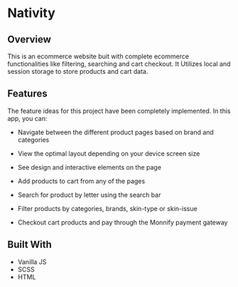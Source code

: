 # **Nativity**


## **Overview**

This is an ecommerce website buit with complete ecommerce functionalities like filtering, searching and cart checkout.  It Utilizes local and session storage to store products and cart data.

## **Features**

The feature ideas for this project have been completely implemented. In this app, you can:

- Navigate between the different product pages based on brand and categories
 
- View the optimal layout depending on your device screen size
 
- See design and interactive elements on the page
 
- Add products to cart from any of the pages
 
- Search for product by letter using the search bar
 
- Filter products by categories, brands, skin-type or skin-issue
 
- Checkout cart products and pay through the Monnify payment gateway

## **Built With**
- Vanilla JS
- SCSS
- HTML
